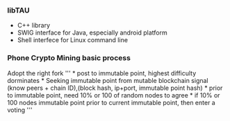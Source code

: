 ### libTAU
* C++ library
* SWIG interface for Java, especially android platform
* Shell interfece for Linux command line

### Phone Crypto Mining basic process
Adopt the right fork
'''
    * post to immutable point, highest difficulty dorminates
         * Seeking immutable point from mutable blockchain signal (know peers + chain ID),(block hash, ip+port, immutable point hash)
    * prior to immutable point, need 10% or 100 of random nodes to agree
         * if 10% or 100 nodes immutable point prior to current immutable point, then enter a voting
'''
